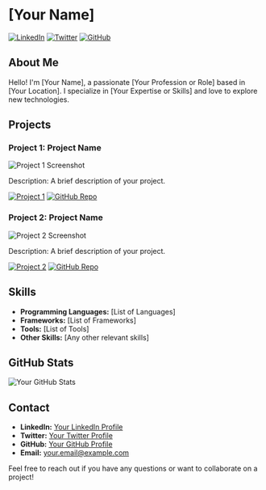 # [Your Name]

[![LinkedIn](https://img.shields.io/badge/LinkedIn-YourLinkedIn-blue)](YourLinkedInProfileLink) [![Twitter](https://img.shields.io/badge/Twitter-YourTwitter-blue)](YourTwitterProfileLink) [![GitHub](https://img.shields.io/badge/GitHub-YourGitHub-green)](YourGitHubProfileLink)

## About Me

Hello! I'm [Your Name], a passionate [Your Profession or Role] based in [Your Location]. I specialize in [Your Expertise or Skills] and love to explore new technologies.

## Projects

### Project 1: Project Name

![Project 1 Screenshot](link-to-screenshot-image)

Description: A brief description of your project.

[![Project 1](https://img.shields.io/badge/Project%201-Live%20Demo-brightgreen)](Project1DemoLink) [![GitHub Repo](https://img.shields.io/badge/GitHub-Project%201-blue)](Project1GitHubLink)

### Project 2: Project Name

![Project 2 Screenshot](link-to-screenshot-image)

Description: A brief description of your project.

[![Project 2](https://img.shields.io/badge/Project%202-Live%20Demo-brightgreen)](Project2DemoLink) [![GitHub Repo](https://img.shields.io/badge/GitHub-Project%202-blue)](Project2GitHubLink)

## Skills

- **Programming Languages:** [List of Languages]
- **Frameworks:** [List of Frameworks]
- **Tools:** [List of Tools]
- **Other Skills:** [Any other relevant skills]

## GitHub Stats

![Your GitHub Stats](https://github-readme-stats.vercel.app/api?username=YourGitHubUsername&show_icons=true&count_private=true&hide=contribs,prs&theme=radical)

## Contact

- **LinkedIn:** [Your LinkedIn Profile](YourLinkedInProfileLink)
- **Twitter:** [Your Twitter Profile](YourTwitterProfileLink)
- **GitHub:** [Your GitHub Profile](YourGitHubProfileLink)
- **Email:** your.email@example.com

Feel free to reach out if you have any questions or want to collaborate on a project!
